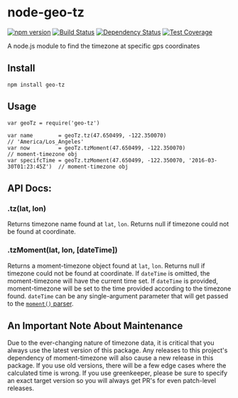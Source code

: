 # node-geo-tz
[![npm version](https://badge.fury.io/js/geo-tz.svg)](http://badge.fury.io/js/geo-tz) [![Build Status](https://travis-ci.org/evansiroky/node-geo-tz.svg?branch=master)](https://travis-ci.org/evansiroky/node-geo-tz) [![Dependency Status](https://david-dm.org/evansiroky/node-geo-tz.svg)](https://david-dm.org/evansiroky/node-geo-tz) [![Test Coverage](https://codeclimate.com/github/evansiroky/node-geo-tz/badges/coverage.svg)](https://codeclimate.com/github/evansiroky/node-geo-tz/coverage)

A node.js module to find the timezone at specific gps coordinates

## Install

`npm install geo-tz`

## Usage

    var geoTz = require('geo-tz')

    var name        = geoTz.tz(47.650499, -122.350070)                                // 'America/Los_Angeles'
    var now         = geoTz.tzMoment(47.650499, -122.350070)                          // moment-timezone obj
    var specifcTime = geoTz.tzMoment(47.650499, -122.350070, '2016-03-30T01:23:45Z')  // moment-timezone obj

## API Docs:

### .tz(lat, lon)

Returns timezone name found at `lat`, `lon`.  Returns null if timezone could not be found at coordinate.

### .tzMoment(lat, lon, [dateTime])

Returns a moment-timezone object found at `lat`, `lon`.  Returns null if timezone could not be found at coordinate.  If `dateTime` is omitted, the moment-timezone will have the current time set.  If `dateTime` is provided, moment-timezone will be set to the time provided according to the timezone found.  `dateTime` can be any single-argument parameter that will get passed to the [`moment()` parser](http://momentjs.com/docs/#/parsing/).

## An Important Note About Maintenance

Due to the ever-changing nature of timezone data, it is critical that you always use the latest version of this package.  Any releases to this project's dependency of moment-timezone will also cause a new release in this package.  If you use old versions, there will be a few edge cases where the calculated time is wrong.  If you use greenkeeper, please be sure to specify an exact target version so you will always get PR's for even patch-level releases.
